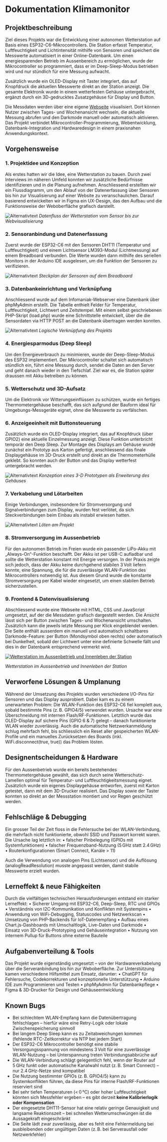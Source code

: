 # Dokumentation Klimamonitor

## Projektbeschreibung
Ziel dieses Projekts war die Entwicklung einer autonomen Wetterstation auf Basis eines ESP32-C6-Mikrocontrollers. Die Station erfasst Temperatur, Luftfeuchtigkeit und Lichtintensität mithilfe von Sensoren und speichert die Messwerte automatisiert in einer Online-Datenbank. Um einen energiesparenden Betrieb im Aussenbereich zu ermöglichen, wurde der Mikrocontroller so programmiert, dass er im Deep-Sleep-Modus betrieben wird und nur stündlich für eine Messung aufwacht.

Zusätzlich wurde ein OLED-Display mit Taster integriert, das auf Knopfdruck die aktuellen Messwerte direkt an der Station anzeigt. Die gesamte Elektronik wurde in einem wetterfesten Gehäuse untergebracht, ergänzt durch ein 3D-gedrucktes Zusatzgehäuse für Display und Button.

Die Messdaten werden über eine eigene [Webseite](https://lukasschlegel.ch/klimamonitor/index.html) visualisiert. Dort können Nutzer zwischen Tages- und Wochenansicht wechseln, die aktuelle Messung abrufen und den Darkmode manuell oder automatisch aktivieren. Das Projekt verbindet Mikrocontroller-Programmierung, Webentwicklung, Datenbank-Integration und Hardwaredesign in einem praxisnahen Anwendungskontext.

## Vorgehensweise

### 1. Projektidee und Konzeption
Als erstes hatten wir die Idee, eine Wetterstation zu bauen. Durch zwei Interviews im näheren Umfeld konnten wir zusätzliche Bedürfnisse identifizieren und in die Planung aufnehmen. Anschliessend erstellten wir ein Flussdiagramm, um den Ablauf von der Datenerfassung über Sensoren bis hin zur Visualisierung auf einer Website zu veranschaulichen.
Darauf basierend entwickelten wir in Figma ein UX-Design, das den Aufbau und die Funktionsweise der Weboberfläche grafisch darstellt.

![Alternativtext](img/Klimamonitor_Screenflow.png)
*Datenfluss der Wetterstation vom Sensor bis zur Webvisualisierung*

### 2. Sensoranbindung und Datenerfassung
Zuerst wurde der ESP32-C6 mit den Sensoren DHT11 (Temperatur und Luftfeuchtigkeit) und einem Lichtsensor LM393-Modul (Lichtmessung) auf einem Breadboard verbunden. Die Werte wurden dann mithilfe des seriellen Monitors in der Arduino IDE ausgelesen, um die Funktion der Sensoren zu verifizieren.

![Alternativtext](img/Klimamonitor_Steckplan.png)
*Steckplan der Sensoren auf dem Breadboard*

### 3. Datenbankeinrichtung und Verknüpfung
Anschliessend wurde auf dem Infomaniak-Webserver eine Datenbank über phpMyAdmin erstellt. Die Tabelle enthielt Felder für Temperatur, Luftfeuchtigkeit, Lichtwert und Zeitstempel. Mit einem selbst geschriebenen PHP-Skript (load.php) wurde eine Schnittstelle entwickelt, über die die Sensordaten via HTTP POST an die Datenbank übertragen werden konnten.

![Alternativtext](img/Klimamonitor_Komponentenplan.png)
*Logische Verknüpfung des Projekts*

### 4. Energiesparmodus (Deep Sleep)
Um den Energieverbrauch zu minimieren, wurde der Deep-Sleep-Modus des ESP32 implementiert. Der Mikrocontroller schaltet sich automatisch stündlich ein, führt eine Messung durch, sendet die Daten an den Server und geht danach wieder in den Tiefschlaf. Ziel war es, die Station später draussen mit Akku betreiben zu können.

### 5.	Wetterschutz und 3D-Aufsatz
Um die Elektronik vor Witterungseinflüssen zu schützen, wurde ein fertiges Thermometergehäuse beschafft, das sich aufgrund der Bauform ideal für Umgebungs-Messgeräte eignet, ohne die Messwerte zu verfälschen.

### 6.	Anzeigeeinheit mit Buttonsteuerung
Zusätzlich wurde ein OLED-Display integriert, das auf Knopfdruck (über GPIO2) eine aktuelle Einzelmessung anzeigt. Diese Funktion unterbricht temporär den Deep Sleep. Zur Montage des Displays am Gehäuse wurde zunächst ein Prototyp aus Karton gefertigt, anschliessend das finale Displaygehäuse im 3D-Druck erstellt und direkt an die Thermometerhülle geklebt. So konnten auch der Button und das Display wetterfest untergebracht werden.

![Alternativtext](img/Klimamonitor_Prototyp.JPG)
*Konzeption eines 3-D Prototypen als Erweiterung des Gehäuses*

### 7.	Verkabelung und Lötarbeiten
Einige Verbindungen, insbesondere für Stromversorgung und Signalverbindungen zum Display, wurden fest verlötet, da sich Steckverbindungen beim Einbau als instabil erwiesen hatten.

![Alternativtext](img/Klimamonitor_Loeten.JPG)
*Löten am Projekt*

### 8.	Stromversorgung im Aussenbetrieb
Für den autonomen Betrieb im Freien wurde ein passender LiPo-Akku mit „Always-On“-Funktion beschafft. Der Akku ist per USB-C aufladbar und sollte die Wetterstation konstant mit Energie versorgen. In der Praxis zeigte sich jedoch, dass der Akku keine durchgehend stabilen 3 Volt liefern konnte, eine Spannung, die für die zuverlässige WLAN-Funktion des Mikrocontrollers notwendig ist. Aus diesem Grund wurde die konstante Stromversorgung per Kabel wieder eingesetzt, um einen stabilen Betrieb sicherzustellen.

### 9. Frontend & Datenvisualisierung
Abschliessend wurde eine Webseite mit HTML, CSS und JavaScript umgesetzt, auf der die Messdaten grafisch dargestellt werden. Die Ansicht lässt sich per Button zwischen Tages- und Wochenansicht umschalten. Zusätzlich kann die jeweils letzte Messung per Klick eingeblendet werden.
Die Seite enthält ausserdem ein manuell und automatisch schaltbares Darkmode-Feature: per Button (Mondsymbol oben rechts) oder automatisch bei Dunkelheit, sobald der Lichtwert unter eine definierte Schwelle fällt und dies in der Datenbank entsprechend vermerkt wird.

[![Wetterstation im Aussenbetrieb und Innenleben der Station](https://img.youtube.com/vi/1o1nExjtgcQ/0.jpg)](https://youtu.be/1o1nExjtgcQ "kurzes Demovideo")

*Wetterstation im Aussenbetrieb und Innenleben der Station*

## Verworfene Lösungen & Umplanung
Während der Umsetzung des Projekts wurden verschiedene I/O-Pins für Sensoren und das Display ausprobiert. Dabei kam es zu einem unerwarteten Problem:
Die WLAN-Funktion des ESP32-C6 fiel komplett aus, sobald bestimmte Pins (z. B. GPIO4/5) verwendet wurden. Ursache war eine Überschneidung mit internen Flash/RF-Funktionen. 
Letztlich wurde das OLED-Display auf sichere Pins (GPIO 6 & 7) gelegt – danach funktionierte WLAN wieder zuverlässig. Auch die automatische Netzwerkanmeldung schlug mehrfach fehl, bis schliesslich ein Reset aller gespeicherten WLAN-Profile und ein manuelles Zurücksetzen des Boards (inkl. WiFi.disconnect(true, true)) das Problem lösten.

## Designentscheidungen & Hardware
Für den Aussenbetrieb wurde ein bereits bestehendes Thermometergehäuse gewählt, das sich durch seine Wetterschutz-Lamellen optimal für Temperatur- und Luftfeuchtigkeitsmessung eignet. Zusätzlich wurde ein eigenes Displaygehäuse entworfen, zuerst mit Karton getestet, dann mit dem 3D-Drucker realisiert. Das Display sowie der Taster konnten so direkt an der Messstation montiert und vor Regen geschützt werden.

## Fehlschläge & Debugging
Ein grosser Teil der Zeit floss in die Fehlersuche bei der WLAN-Verbindung, die mehrfach nicht funktionierte, obwohl SSID und Passwort korrekt waren. Die Ursache lag letztlich in:
	•	falscher Pinbelegung (GPIOs mit Systemfunktionen)
	•	falscher Frequenzband-Nutzung (5 GHz statt 2.4 GHz)
	•	Routerkonfigurationen (Smart Connect, Kanäle > 11)

Auch die Verwendung von analogen Pins (Lichtsensor) und die Auflösung (analogReadResolution) musste angepasst werden, damit stabile Messwerte erzielt wurden.

## Lerneffekt & neue Fähigkeiten

Durch die vielfältigen technischen Herausforderungen entstand ein starker Lerneffekt:
	•	Sicherer Umgang mit ESP32-C6, Deep-Sleep, RTC und GPIOs
	•	Verständnis von I2C-Kommunikation und Konflikten mit Systempins
	•	Anwendung von WiFi-Debugging, Statuscodes und Netzwerkscan
	•	Umsetzung von PHP-Backends für IoT-Datenempfang
	•	Aufbau eines Chart.js-Dashboards mit Umschaltlogik, Live-Daten und Darkmode
	•	Einsatz von 3D-Druck-Prototyping und Gehäuseintegration
	•	Nutzung von internem Pullup für Buttons ohne externe Bauteile

## Aufgabenverteilung & Tools

Das Projekt wurde eigenständig umgesetzt – von der Hardwareverkabelung über die Serveranbindung bis hin zur Weboberfläche.
Zur Unterstützung kamen verschiedene Hilfsmittel zum Einsatz, darunter:
	•	ChatGPT für Fehlersuche, Codekorrekturen und konzeptionelle Unterstützung
	•	Arduino IDE zum Programmieren und Testen
	•	phpMyAdmin für Datenbankpflege
	•	Figma & 3D-Drucker für Design und Gehäuseentwicklung

## Known Bugs

- Bei schlechtem WLAN-Empfang kann die Datenübertragung fehlschlagen – hierfür wäre eine Retry-Logik oder lokale Zwischenspeicherung sinnvoll  
- Bei langem Deep Sleep kann es zu Zeitabweichungen kommen (fehlende RTC-Zeitkorrektur via NTP bei jedem Start)  
- Der ESP32-C6 Mikrocontroller benötigt eine stabile Versorgungsspannung von mindestens 3 Volt für eine zuverlässige WLAN-Nutzung – bei Unterspannung treten Verbindungsabbrüche auf  
- Die WLAN-Verbindung schlägt gelegentlich fehl, wenn der Router auf 5 GHz funkt oder automatische Kanalwahl nutzt (z. B. Smart Connect) – nur 2.4 GHz-Netze sind kompatibel  
- Die Nutzung bestimmter GPIOs (z. B. GPIO4/5) kann zu Systemkonflikten führen, da diese Pins für interne Flash/RF-Funktionen reserviert sind  
- Bei sehr tiefen Temperaturen (< 0 °C) oder hoher Luftfeuchtigkeit könnten sich Messfehler ergeben – es gibt derzeit **keine Kalibrierlogik oder Kompensation**  
- Der eingesetzte DHT11-Sensor hat eine relativ geringe Genauigkeit und langsame Reaktionszeit – bei schnellen Wetterumschwüngen ist die Aussagekraft eingeschränkt  
- Die Seite lädt zwar zuverlässig, aber es fehlt eine Fehlermeldung bei ausbleibenden oder ungültigen Daten (z. B. bei Serverausfall oder Netzwerkfehler)
